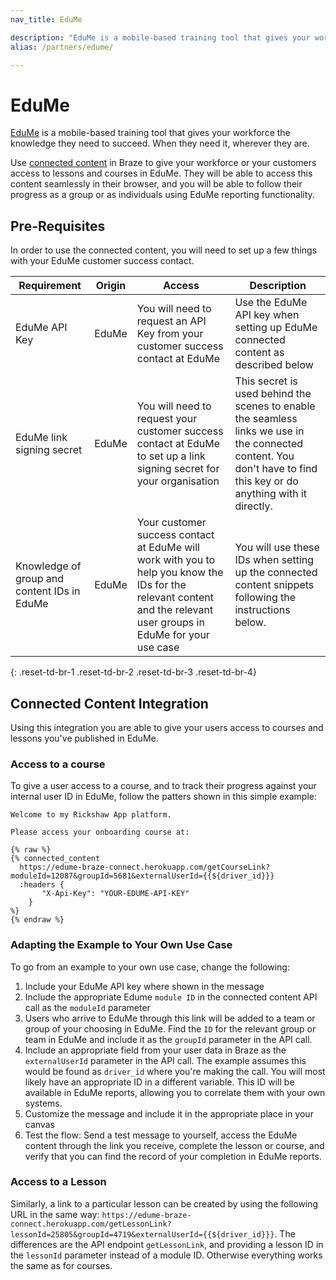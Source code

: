 ```yaml
---
nav_title: EduMe

description: "EduMe is a mobile-based training tool that gives your workforce the knowledge they need to succeed. When they need it, wherever they are."
alias: /partners/edume/

---
```


# EduMe

[EduMe](https://edume.com) is a mobile-based training tool that gives your workforce the knowledge they need to succeed. When they need it, wherever they are.

Use [connected content]({{site.baseurl}}/user_guide/personalization_and_dynamic_content/connected_content/about_connected_content/#about-connected-content) in Braze to give your workforce or your customers access to lessons and courses in EduMe. They will be able to access this content seamlessly in their browser, and you will be able to follow their progress as a group or as individuals using EduMe reporting functionality.

## Pre-Requisites

In order to use the connected content, you will need to set up a few things with your EduMe customer success contact.

| Requirement | Origin | Access | Description |
|---|---|---|---|
| EduMe API Key | EduMe | You will need to request an API Key from your customer success contact at EduMe | Use the EduMe API key when setting up EduMe connected content as described below |
| EduMe link signing secret | EduMe | You will need to request your customer success contact at EduMe to set up a link signing secret for your organisation | This secret is used behind the scenes to enable the seamless links we use in the connected content. You don't have to find this key or do anything with it directly. |
| Knowledge of group and content IDs in EduMe | EduMe | Your customer success contact at EduMe will work with you to help you know the IDs for the relevant content and the relevant user groups in EduMe for your use case | You will use these IDs when setting up the connected content snippets following the instructions below. |
{: .reset-td-br-1 .reset-td-br-2 .reset-td-br-3  .reset-td-br-4}

## Connected Content Integration

Using this integration you are able to give your users access to courses and lessons you've published in EduMe.

### Access to a course

To give a user access to a course, and to track their progress against your internal user ID in EduMe, follow the patters shown in this simple example:

```
Welcome to my Rickshaw App platform.

Please access your onboarding course at:

{% raw %}
{% connected_content
  https://edume-braze-connect.herokuapp.com/getCourseLink?moduleId=12087&groupId=5681&externalUserId={{${driver_id}}}
  :headers {
       "X-Api-Key": "YOUR-EDUME-API-KEY"
 	}
%}
{% endraw %}
```

### Adapting the Example to Your Own Use Case

To go from an example to your own use case, change the following:
1. Include your EduMe API key where shown in the message
2. Include the appropriate Edume `module ID` in the connected content API call as the `moduleId` parameter
3. Users who arrive to EduMe through this link will be added to a team or group of your choosing in EduMe. Find the `ID` for the relevant group or team in EduMe and include it as the `groupId` parameter in the API call.
4. Include an appropriate field from your user data in Braze as the `externalUserId` parameter in the API call. The example assumes this would be found as `driver_id` where you're making the call. You will most likely have an appropriate ID in a different variable. This ID will be available in EduMe reports, allowing you to correlate them with your own systems.
5. Customize the message and include it in the appropriate place in your canvas
6. Test the flow: Send a test message to yourself, access the EduMe content through the link you receive, complete the lesson or course, and verify that you can find the record of your completion in EduMe reports.

### Access to a Lesson

Similarly, a link to a particular lesson can be created by using the following URL in the same way: `https://edume-braze-connect.herokuapp.com/getLessonLink?lessonId=25805&groupId=4719&externalUserId={{${driver_id}}}`. The differences are the API endpoint `getLessonLink`, and providing a lesson ID in the `lessonId` parameter instead of a module ID. Otherwise everything works the same as for courses.

